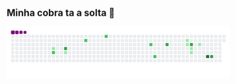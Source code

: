 ## Minha cobra ta a solta 🐍 

![snake gif](https://github.com/AlexLopes223/AlexLopes223/blob/output/github-contribution-grid-snake.gif)
<!--
**AlexLopes223/AlexLopes223** is a ✨ _special_ ✨ repository because its `README.md` (this file) appears on your GitHub profile.

Here are some ideas to get you started:

- 🔭 I’m currently working on ...
- 🌱 I’m currently learning ...
- 👯 I’m looking to collaborate on ...
- 🤔 I’m looking for help with ...
- 💬 Ask me about ...
- 📫 How to reach me: ...
- 😄 Pronouns: ...
- ⚡ Fun fact: ...
-->
